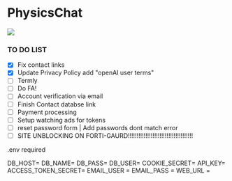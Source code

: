 # PhysicsChat

![](https://tokei.rs/b1/github/aisenhart/PhysicsChat?category=code)                                                                                                                                                                                                                              
### TO DO LIST
- [x] Fix contact links
- [x] Update Privacy Policy add "openAI user terms"
- [ ] Termly 
- [ ] Do FA!
- [ ] Account verification via email
- [ ] Finish Contact databse link
- [ ] Payment processing
- [ ] Setup watching ads for tokens
- [ ] reset password form | Add passwords dont match error
- [ ] SITE UNBLOCKING ON FORTI-GAURD!!!!!!!!!!!!!!!!!!!!!!!!!!!!!!!!!!!!!

.env required 

DB_HOST=
DB_NAME=
DB_PASS=
DB_USER=
COOKIE_SECRET=
API_KEY=
ACCESS_TOKEN_SECRET=
EMAIL_USER = 
EMAIL_PASS = 
WEB_URL =
